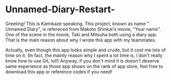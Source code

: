 # Unnamed-Diary-Restart-

  Greeting! This is Kamikaze speaking. This project, known as name " Unnamed Diary", is refereced from Makoto Shinkai's movie, "Your name". One of the scene in the movie, Taki and Mitsuha both using a diary app. That is the main reason about why I wrote this app with my teammates.
  
  Actually, even though this app looks simple and crude, but it cost me lots of time on it. (In fact, the mainly reason why I spent a lot time is, I don't really know how to use Git, lol!) Anyway, if you don't mind it is doesn't deserve same experience as those app shows on the rank of app store, feel free to download this app or reference codes if you need!
